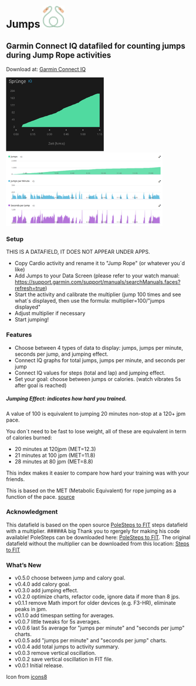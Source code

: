 # Jumps <img src="./resources/drawables/launcher_icon.png" alt="drawing" width="60"/>

## Garmin Connect IQ datafiled for counting jumps during Jump Rope activities

Download at: [Garmin Connect IQ](https://apps.garmin.com/en-US/apps/539e6c9e-a735-45c6-b390-c0bc65c1d65a)

<img src="./docs/iq_graph.png" alt="drawing" height="200"/> <img src="./docs/iq_graphs.png" alt="drawing" height="200"/>

### Setup
THIS IS A DATAFIELD, IT DOES NOT APPEAR UNDER APPS.
* Copy Cardio activity and rename it to "Jump Rope" (or whatever you´d like)
* Add Jumps to your Data Screen (please refer to your watch manual: https://support.garmin.com/support/manuals/searchManuals.faces?refresh=true)
* Start the activity and calibrate the multiplier (jump 100 times and see what´s displayed, then use the formula: multiplier=100/"jumps displayed"
* Adjust multiplier if necessary
* Start jumping!

### Features
* Choose between 4 types of data to display: jumps, jumps per minute, seconds per jump, and jumping effect.
* Connect IQ graphs for total jumps, jumps per minute, and seconds per jump
* Connect IQ values for steps (total and lap) and jumping effect.
* Set your goal: choose between jumps or calories. (watch vibrates 5s after goal is reached)

##### Jumping Effect: indicates how hard you trained.
A value of 100 is equivalent to jumping 20 minutes non-stop at a 120+ jpm pace.

You don´t need to be fast to lose weight, all of these are equivalent in term of calories burned:
 * 20 minutes at 120jpm (MET=12.3)
 * 21 minutes at 100 jpm (MET=11.8)
 * 28 minutes at 80 jpm (MET=8.8)
 
This index makes it easier to compare how hard your training was with your friends.

This is based on the MET (Metabolic Equivalent) for rope jumping as a function of the pace.
[source](https://sites.google.com/site/compendiumofphysicalactivities/Activity-Categories/sports)

### Acknowledgment
This datafield is based on the open source [PoleSteps to FIT](https://github.com/rgergely/polesteps) steps datafield with a multiplier.
#####A big Thank you to rgergely for making his code available!
PoleSteps can be downloaded here: [PoleSteps to FIT](https://apps.garmin.com/en-US/apps/fc007f07-cac0-4d5d-a411-e4a34840f57e). 
The original datafield without the multiplier can be downloaded from this location: [Steps to FIT](https://apps.garmin.com/en-US/apps/eb7018d6-3a13-4530-92ec-ed51d1f56e07)


### What’s New
* v0.5.0 choose between jump and calory goal.
* v0.4.0 add calory goal.
* v0.3.0 add jumping effect.
* v0.2.0 optimize charts, refactor code, ignore data if more than 8 jps.
* v0.1.1 remove Math import for older devices (e.g. F3-HR), eliminate peaks in jpm.
* v0.1.0 add timespan setting for averages.
* v0.0.7 little tweaks for 5s averages.
* v0.0.6 last 5s average for "jumps per minute" and "seconds per jump" charts.
* v0.0.5 add "jumps per minute" and "seconds per jump" charts.
* v0.0.4 add total jumps to activity summary.
* v0.0.3 remove vertical oscillation.
* v0.0.2 save vertical oscillation in FIT file.
* v0.0.1 Initial release.


 Icon from [icons8](https://icons8.de/icons)
